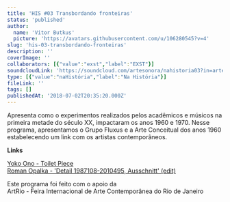 ```yaml
---
title: 'HIS #03 Transbordando fronteiras'
status: 'published'
author:
  name: 'Vitor Butkus'
  picture: 'https://avatars.githubusercontent.com/u/106280545?v=4'
slug: 'his-03-transbordando-fronteiras'
description: ''
coverImage: ''
collaborators: [{"value":"exst","label":"EXST"}]
soundcloudLink: 'https://soundcloud.com/artesonora/nahistoria03?in=artesonora/sets/nahistoria'
type: [{"value":"naHistória","label":"Na História"}]
fileLink: ''
tags: []
publishedAt: '2018-07-02T20:35:20.000Z'
---
```


Apresenta como o experimentos realizados pelos acadêmicos e músicos na primeira metade do século XX, impactaram os anos 1960 e 1970. Nesse programa, apresentamos o Grupo Fluxus e a Arte Conceitual dos anos 1960 estabelecendo um link com os artistas contemporâneos.

**Links**

[Yoko Ono - Toilet Piece](https://youtu.be/NiO1pevvUds)\
[Roman Opalka - 'Detail 1987108-2010495, Ausschnitt' (edit)](https://youtu.be/2YUretoGANk)

Este programa foi feito com o apoio da\
ArtRio - Feira Internacional de Arte Contemporânea do Rio de Janeiro